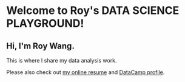 # Welcome to Roy's DATA SCIENCE PLAYGROUND!

## Hi, I'm Roy Wang.

This is where I share my data analysis work.

Please also check out [my online resume](https://www.cakeresume.com/roywang) and [DataCamp profile](https://www.datacamp.com/profile/roywang).
